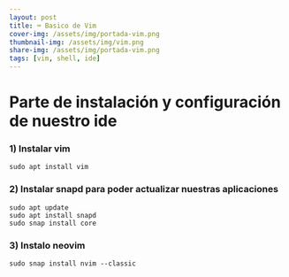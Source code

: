 ```yaml
---
layout: post
title: ⌨️ Basico de Vim
cover-img: /assets/img/portada-vim.png
thumbnail-img: /assets/img/vim.png
share-img: /assets/img/portada-vim.png
tags: [vim, shell, ide]
---
```



# Parte de instalación y configuración de nuestro ide

### 1) Instalar vim 

```shell
sudo apt install vim
```

### 2) Instalar snapd para poder actualizar nuestras aplicaciones 

```shell
sudo apt update
sudo apt install snapd
sudo snap install core
```

### 3) Instalo neovim

```shell
sudo snap install nvim --classic
```

